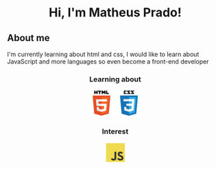 <h1 align="center">Hi, I'm Matheus Prado!</h1>
<h2>About me</h2>
<p>I'm currently learning about html and css, I would like to learn about JavaScript and more languages so even become a front-end developer</p>
<h3 align="center">Learning about</h3>
<p align="center">  <a href="https://www.w3.org/html/" target="_blank"> <img src="https://raw.githubusercontent.com/devicons/devicon/master/icons/html5/html5-original-wordmark.svg" alt="html5" width="60" height="60"/></a> <a href="https://www.w3schools.com/css/" target="_blank"> <img src="https://raw.githubusercontent.com/devicons/devicon/master/icons/css3/css3-original-wordmark.svg" alt="css3" width="60" height="60"/> </a> </p>

<h3 align="center">Interest</h3>
<p align="center"> <img src="https://raw.githubusercontent.com/devicons/devicon/master/icons/javascript/javascript-original.svg" alt="javascript" width="45" height="45" </a>
